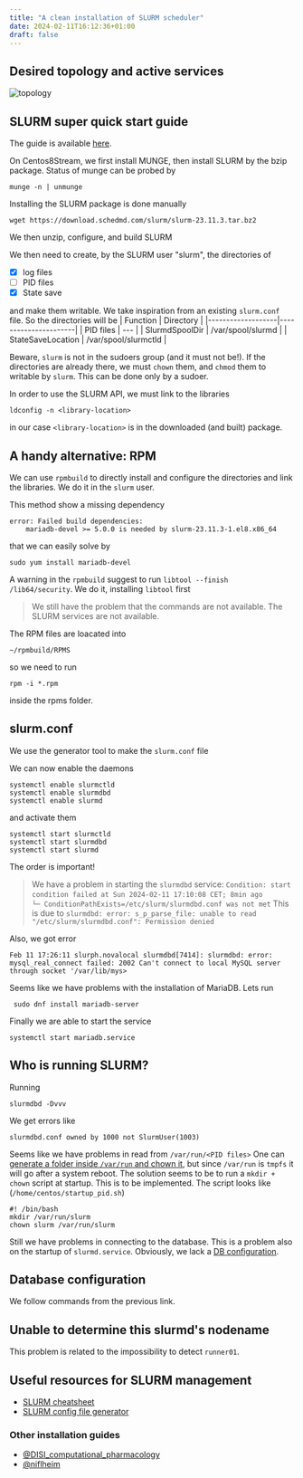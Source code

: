 ```yaml
---
title: "A clean installation of SLURM scheduler"
date: 2024-02-11T16:12:36+01:00
draft: false
---
```

## Desired topology and active services
![topology](../../images/slurm/SLURM.jpg)

## SLURM super quick start guide 
The guide is available [here](https://slurm.schedmd.com/quickstart_admin.html).

On Centos8Stream, we first install MUNGE, then install SLURM by the bzip package.
Status of munge can be probed by 
```
munge -n | unmunge
```
Installing the SLURM package is done manually
```
wget https://download.schedmd.com/slurm/slurm-23.11.3.tar.bz2
```
We then unzip, configure, and build SLURM

We then need to create, by the SLURM user "slurm", the directories of 
- [x] log files
- [ ] PID files
- [x] State save 

and make them writable. We take inspiration from an existing ```slurm.conf``` file.
So the directories will be 
| Function          | Directory            |
|-------------------|----------------------|
| PID files         | ---                  |
| SlurmdSpoolDir    | /var/spool/slurmd    |
| StateSaveLocation | /var/spool/slurmctld |


Beware, ```slurm``` is not in the sudoers group (and it must not be!).
If the directories are already there, we must ```chown``` them, and ```chmod``` them to writable by ```slurm```.
This can be done only by a sudoer. 

In order to use the SLURM API, we must link to the libraries
```
ldconfig -n <library-location>
```
in our case ```<library-location>``` is in the downloaded (and built) package.

## A handy alternative: RPM
We can use  ```rpmbuild``` to directly install and configure the directories and link the libraries.
We do it in the ```slurm``` user.

This method show a missing dependency
```
error: Failed build dependencies:
	mariadb-devel >= 5.0.0 is needed by slurm-23.11.3-1.el8.x86_64
```
that we can easily solve by 
```
sudo yum install mariadb-devel  
```

A warning in the ```rpmbuild``` suggest to run ```libtool --finish /lib64/security```. We do it, installing ```libtool``` first
> We still have the problem that the commands are not available.
> The SLURM services are not available.

The RPM files are loacated into 
```
~/rpmbuild/RPMS
```
so we need to run 
```
rpm -i *.rpm
```
inside the rpms folder.

## slurm.conf 
We use the generator tool to make the ```slurm.conf``` file 

We can now enable the daemons
```
systemctl enable slurmctld
systemctl enable slurmdbd
systemctl enable slurmd 
```
and activate them
```
systemctl start slurmctld
systemctl start slurmdbd
systemctl start slurmd 
```
The order is important!
> We have a problem in starting the ```slurmdbd``` service:
> ```Condition: start condition failed at Sun 2024-02-11 17:10:08 CET; 8min ago```
> ```          └─ ConditionPathExists=/etc/slurm/slurmdbd.conf was not met```
This is due to 
> ```slurmdbd: error: s_p_parse_file: unable to read "/etc/slurm/slurmdbd.conf": Permission denied```

Also, we got error
```
Feb 11 17:26:11 slurph.novalocal slurmdbd[7414]: slurmdbd: error: mysql_real_connect failed: 2002 Can't connect to local MySQL server through socket '/var/lib/mys>
```

Seems like we have problems with the installation of MariaDB.
Lets run
```
 sudo dnf install mariadb-server 
```
Finally we are able to start the service 
```
systemctl start mariadb.service
```

## Who is running SLURM?
Running
```
slurmdbd -Dvvv
```
We get errors like 
```
slurmdbd.conf owned by 1000 not SlurmUser(1003)
```

Seems like we have problems in read from ```/var/run/<PID files>```
One can [generate a folder inside ```/var/run``` and chown it](https://serverfault.com/questions/159334/what-permissions-are-needed-to-write-a-pid-file-in-var-run), but since ```/var/run``` is ```tmpfs``` it will go after a system reboot.
The solution seems to be to run a ```mkdir + chown``` script at startup. This is to be implemented.
The script looks like (```/home/centos/startup_pid.sh```)
```
#! /bin/bash
mkdir /var/run/slurm
chown slurm /var/run/slurm

```
Still we have problems in connecting to the database. This is a problem also on the startup of ```slurmd.service```.
Obviously, we lack a [DB configuration](https://wiki.fysik.dtu.dk/Niflheim_system/Slurm_installation/).
## Database configuration
We follow commands from the previous link.

## Unable to determine this slurmd's nodename
This problem is related to the impossibility to detect ```runner01```.

## Useful resources for SLURM management
 - [SLURM cheatsheet](https://www.carc.usc.edu/user-information/user-guides/hpc-basics/slurm-cheatsheet)
 - [SLURM config file generator](https://slurm.schedmd.com/configurator.html)
### Other installation guides 
 - [@DISI_computational_pharmacology](https://wiki.docking.org/index.php/Slurm_Installation_Guide)
 - [@niflheim](https://wiki.fysik.dtu.dk/Niflheim_system/Slurm_installation/)